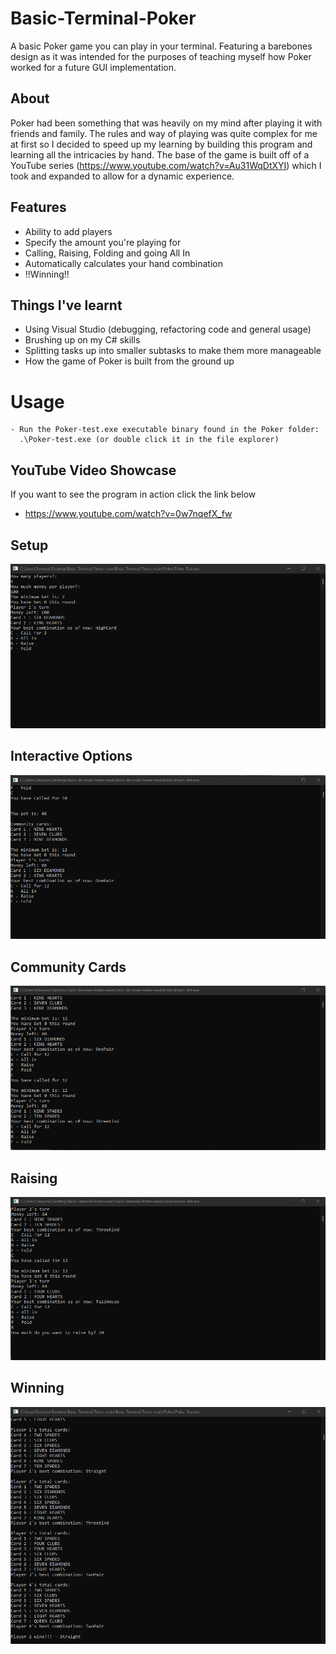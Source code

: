 # Basic-Terminal-Poker
A basic Poker game you can play in your terminal. Featuring a barebones design as it was intended for the purposes of teaching myself how Poker worked for a future GUI implementation.

## About
Poker had been something that was heavily on my mind after playing it with friends and family. The rules and way of playing was quite complex for me at first so I decided to speed up my learning by building this program and learning all the intricacies by hand. The base of the game is built off of a YouTube series (https://www.youtube.com/watch?v=Au31WqDtXYI) which I took and expanded to allow for a dynamic experience. 

## Features
- Ability to add players
- Specify the amount you're playing for
- Calling, Raising, Folding and going All In
- Automatically calculates your hand combination
- !!Winning!!

## Things I've learnt
- Using Visual Studio (debugging, refactoring code and general usage)
- Brushing up on my C# skills
- Splitting tasks up into smaller subtasks to make them more manageable
- How the game of Poker is built from the ground up

# Usage
```
- Run the Poker-test.exe executable binary found in the Poker folder:
  .\Poker-test.exe (or double click it in the file explorer)
```

## YouTube Video Showcase
If you want to see the program in action click the link below
- https://www.youtube.com/watch?v=0w7nqefX_fw

## Setup
![Setup](/Imgs/1.png)

## Interactive Options
![Setup](/Imgs/2.png)

## Community Cards
![Setup](/Imgs/3.png)

## Raising
![Setup](/Imgs/4.png)

## Winning
![Setup](/Imgs/5.png)
